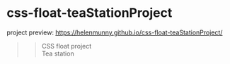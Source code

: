 # css-float-teaStationProject

project preview: https://helenmunny.github.io/css-float-teaStationProject/  <br>

>> CSS float project <br>
>> Tea station
